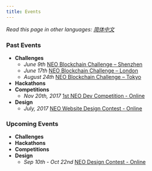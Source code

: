 ```yaml
---
title: Events
---
```


*Read this page in other languages: [简体中文](list-all.cn.md)*

### Past Events

- **Challenges**
  - *June 9th* [NEO Blockchain Challenge – Shenzhen](6.09-NEO-Blockchain-Challenge-Shenzhen.md)
  - *June 17th* [NEO Blockchain Challenge – London](6.17-NEO-Blockchain-Challenge-London.md)
  - *August 24th* [NEO Blockchain Challenge – Tokyo](8.24-NEO-Blockchain-Challenge-Tokyo.md)
- **Hackathons**
- **Competitions**
  - *Nov 20th, 2017* [1st NEO Dev Competition - Online](https://neo.org/blog/details/3074)
- **Design**
  - *July, 2017* [NEO Website Design Contest - Online](https://www.reddit.com/r/Antshares/comments/6liyj8/neo_website_redesign_competitionwe_are_looking/)

### Upcoming Events

- **Challenges**
- **Hackathons**
- **Competitions**
- **Design**
  - *Sep 10th - Oct 22nd* [NEO Design Contest - Online](9.10-NEO-Design-Contest.md)
